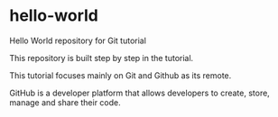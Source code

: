 # hello-world

Hello World repository for Git tutorial

This repository is built step by step in the tutorial.

This tutorial focuses mainly on Git and Github as its remote.

GitHub is a developer platform that allows developers to create, store, manage and share their code.


